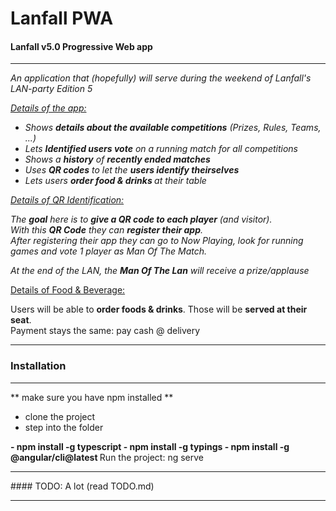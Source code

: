 # Lanfall PWA
#### Lanfall v5.0 Progressive Web app

<hr/>
<em>
An application that (hopefully) will serve during the weekend of Lanfall's LAN-party Edition 5
<br/>

<u>Details of the app:</u>
<ul>
	<li>Shows <b>details about the available competitions</b> (Prizes, Rules, Teams, ...)</li>
	<li>Lets <b>Identified users vote</b> on a running match for all competitions</li>
	<li>Shows a <b>history</b> of <b>recently ended matches</b></li>
	<li>Uses <b>QR codes</b> to let the <b>users identify theirselves</b></li>
	<li>Lets users <b>order food & drinks </b>at their table</b></li>
</ul>
</em>

<em>
<u>Details of QR Identification:</u>

The <b>goal</b> here is to <b>give a QR code to each player</b> (and visitor). <br/>
With this <b>QR Code</b> they can <b>register their app</b>.
<br/> 
After registering their app they can go to Now Playing, look for running games and vote 1 player as Man Of The Match.

At the end of the LAN, the <b>Man Of The Lan</b> will receive a prize/applause
</em>

<u>Details of Food & Beverage:</u>

Users will be able to <b>order foods & drinks</b>.
Those will be <b>served at their seat</b>.
<br/>
Payment stays the same: pay cash @ delivery

---
### Installation
---
** make sure you have npm installed **

- clone the project
- step into the folder
<b>
- npm install -g typescript
- npm install -g typings
- npm install -g @angular/cli@latest
</b>
Run the project: ng serve 
<hr/>
#### TODO: A lot (read TODO.md)
<hr/>